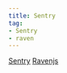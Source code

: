 ```yaml
---
title: Sentry
tag:
- Sentry
- raven
---
```

[Sentry](https://getsentry.com/welcome/)
[Ravenjs](https://github.com/getsentry/raven-js)
